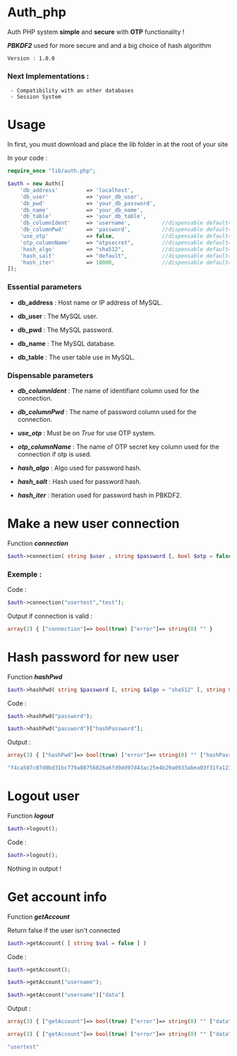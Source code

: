 # Auth_php
Auth PHP system **simple** and **secure** with **OTP** functionality !

***PBKDF2*** used for more secure and and a big choice of hash algorithm

    Version : 1.0.0

### Next Implementations :
     - Compatibility with an other databases
     - Session System

# Usage
In first, you must download and place the lib folder in at the root of your site

In your code :
```php
require_once "lib/auth.php";

$auth = new Auth([
    'db_address'         => 'localhost',
    'db_user'            => 'your_db_user',
    'db_pwd'             => 'your_db_password',
    'db_name'            => 'your_db_name',
    'db_table'           => 'your_db_table',
    'db_columnIdent'     => 'username',          //dispensable default=username
    'db_columnPwd'       => 'password',          //dispensable default=password
    'use_otp'            => false,               //dispensable default=false
    'otp_columnName'     => "otpsecret",         //dispensable default=otpsecret
    'hash_algo'          => "sha512",            //dispensable default=sha512
    'hash_salt'          => "default",           //dispensable default=default
    'hash_iter'          => 10000,               //dispensable default=10000
]);
```

### __Essential parameters__
* **db_address** : Host name or IP address of MySQL.

* **db_user** : The MySQL user.

* **db_pwd** : The MySQL password.

* **db_name** : The MySQL database.

* **db_table** : The user table use in MySQL.



### __Dispensable parameters__
* ***db_columnIdent*** : The name of identifiant column used for the connection.

* ***db_columnPwd*** : The name of password column used for the connection.

* ***use_otp*** : Must be on *True* for use OTP system.

* ***otp_columnName*** : The name of OTP secret key column used for the connection if otp is used.

* ***hash_algo*** : Algo used for password hash.

* ***hash_salt*** : Hash used for password hash.

* ***hash_iter*** : Iteration used for password hash in PBKDF2.

# Make a new user connection
Function ***connection***
```php
$auth->connection( string $user , string $password [, bool $otp = false [, string $hash = null [, int $iter = null [, bool $booldel = false ]]]] )
```
### Exemple :
Code :
```php
$auth->connection("usertest","test");
```
Output if connection is valid :
```php
array(2) { ["connection"]=> bool(true) ["error"]=> string(0) "" } 
```

# Hash password for new user
Function ***hashPwd***
```php
$auth->hashPwd( string $password [, string $algo = "sha512" [, string $salt = "" [, int $iter = null]]] )
```
Code :
```php
$auth->hashPwd("password");

$auth->hashPwd("password")["hashPassword"];
```
Output :
```php
array(3) { ["hashPwd"]=> bool(true) ["error"]=> string(0) "" ["hashPassword"]=> string(128) "f4ca507c07d0bd31bc779a08756826a6fd9dd97d43ac25e4b29a0933abea03f31fa1234792ff981f335ba91b0ab40e32643c5cc0dbd343ed6b1c61f1ee6ad559" } 

"f4ca507c07d0bd31bc779a08756826a6fd9dd97d43ac25e4b29a0933abea03f31fa1234792ff981f335ba91b0ab40e32643c5cc0dbd343ed6b1c61f1ee6ad559" 
```

# Logout user
Function ***logout***
```php
$auth->logout();
```
Code :
```php
$auth->logout();
```
Nothing in output !

# Get account info
Function ***getAccount***

Return false if the user isn't connected
```php
$auth->getAccount( [ string $val = false ] )
```
Code :
```php
$auth->getAccount();

$auth->getAccount("username");

$auth->getAccount("username")["data"]
```
Output :
```php
array(3) { ["getAccount"]=> bool(true) ["error"]=> string(0) "" ["data"]=> array(6) { ["id"]=> string(1) "2" [0]=> string(1) "2" ["username"]=> string(12) "usertest" [1]=> string(12) "usertest" ["password"]=> string(128) "4048941cb4d076df00db7466c8762ac127bfa33cce22f05889ee2361d5b292b07d6296e770c15a258e88057379907db4399e0da5e5204686bd72390476ed4365" [2]=> string(128) "4048941cb4d076df00db7466c8762ac127bfa33cce22f05889ee2361d5b292b07d6296e770c15a258e88057379907db4399e0da5e5204686bd72390476ed4365" } } 

array(3) { ["getAccount"]=> bool(true) ["error"]=> string(0) "" ["data"]=> string(12) "usertest" } 

"usertest"
```
